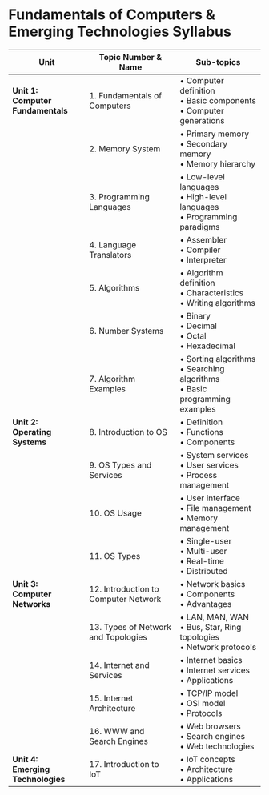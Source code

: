 # Fundamentals of Computers & Emerging Technologies Syllabus

| Unit | Topic Number & Name | Sub-topics |
|------|---------|------------|
| **Unit 1:<br>Computer Fundamentals** | 1. Fundamentals of Computers | • Computer definition<br>• Basic components<br>• Computer generations |
| | 2. Memory System | • Primary memory<br>• Secondary memory<br>• Memory hierarchy |
| | 3. Programming Languages | • Low-level languages<br>• High-level languages<br>• Programming paradigms |
| | 4. Language Translators | • Assembler<br>• Compiler<br>• Interpreter |
| | 5. Algorithms | • Algorithm definition<br>• Characteristics<br>• Writing algorithms |
| | 6. Number Systems | • Binary<br>• Decimal<br>• Octal<br>• Hexadecimal |
| | 7. Algorithm Examples | • Sorting algorithms<br>• Searching algorithms<br>• Basic programming examples |
| **Unit 2:<br>Operating Systems** | 8. Introduction to OS | • Definition<br>• Functions<br>• Components |
| | 9. OS Types and Services | • System services<br>• User services<br>• Process management |
| | 10. OS Usage | • User interface<br>• File management<br>• Memory management |
| | 11. OS Types | • Single-user<br>• Multi-user<br>• Real-time<br>• Distributed |
| **Unit 3:<br>Computer Networks** | 12. Introduction to Computer Network | • Network basics<br>• Components<br>• Advantages |
| | 13. Types of Network and Topologies | • LAN, MAN, WAN<br>• Bus, Star, Ring topologies<br>• Network protocols |
| | 14. Internet and Services | • Internet basics<br>• Internet services<br>• Applications |
| | 15. Internet Architecture | • TCP/IP model<br>• OSI model<br>• Protocols |
| | 16. WWW and Search Engines | • Web browsers<br>• Search engines<br>• Web technologies |
| **Unit 4:<br>Emerging Technologies** | 17. Introduction to IoT | • IoT concepts<br>• Architecture<br>• Applications |
